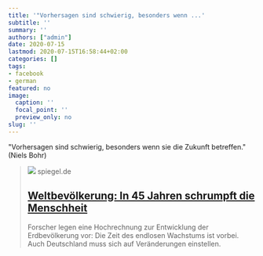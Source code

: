 ```yaml
---
title: '"Vorhersagen sind schwierig, besonders wenn ...'
subtitle: ''
summary: ''
authors: ["admin"]
date: 2020-07-15
lastmod: 2020-07-15T16:58:44+02:00
categories: []
tags:
- facebook
- german
featured: no
image:
  caption: ''
  focal_point: ''
  preview_only: no
slug: ''
---
```

"Vorhersagen sind schwierig, besonders wenn sie die Zukunft betreffen." (Niels Bohr)
> [![](https://cdn.prod.www.spiegel.de/images/592c422f-beb3-44f5-a5f5-395d5bb53d74_w1280_r1.77_fpx20_fpy46.jpg)](https://www.spiegel.de/wissenschaft/mensch/weltbevoelkerung-in-45-jahren-schrumpft-die-menschheit-a-1cb2c24f-3c57-4ff6-8aff-5bb3386c0c8a)
> spiegel.de
> ## [Weltbevölkerung: In 45 Jahren schrumpft die Menschheit](https://www.spiegel.de/wissenschaft/mensch/weltbevoelkerung-in-45-jahren-schrumpft-die-menschheit-a-1cb2c24f-3c57-4ff6-8aff-5bb3386c0c8a)
>
>Forscher legen eine Hochrechnung zur Entwicklung der Erdbevölkerung vor: Die Zeit des endlosen Wachstums ist vorbei. Auch Deutschland muss sich auf Veränderungen einstellen.


